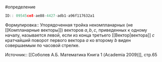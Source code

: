 #определение

```javascript
ID:: 09545ce8-ae88-4427-adb1-a96f117632a1
```


Формулировка:: Упорядоченная тройка некомпланарных (не [[Компланарные векторы]]) векторов $a,b,c$, приведенных к одному началу, называется левой, если из конца третьего [[Вектор|вектора]] $c$ кратчайший поворот первого вектора $a$ ко второму $b$ виден совершаемым по часовой стрелке.

Источник:: [[Соболев А.Б. Математика Книга 1 (Academia 2009)]], стр.65